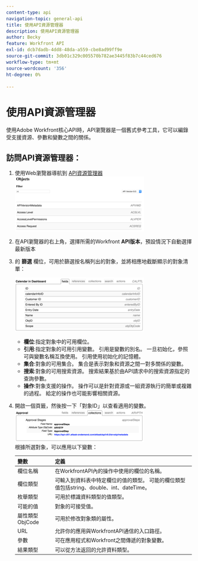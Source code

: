 ```yaml
---
content-type: api
navigation-topic: general-api
title: 使用API資源管理器
description: 使用API資源管理器
author: Becky
feature: Workfront API
exl-id: dcb7dadb-4dd8-48da-a559-cbe8ad99ff9e
source-git-commit: 3db01c329c005570b782ae3445f83b7c44ced676
workflow-type: tm+mt
source-wordcount: '356'
ht-degree: 0%

---
```



# 使用API資源管理器

使用Adobe Workfront核心API時，API瀏覽器是一個舊式參考工具，它可以編錄受支援資源、參數和變數之間的關係。

## 訪問API資源管理器：

1. 使用Web瀏覽器導航到 [API資源管理器](https://developer.adobe.com/workfront/api-explorer/)\
   ![](assets/mceclip1-350x149.png)

1. 在API瀏覽器的右上角，選擇所需的Workfront **API版本**，預設情況下自動選擇最新版本
1. 的 **篩選** 欄位，可用於篩選按名稱列出的對象，並將相應地截斷顯示的對象清單：

   ![](assets/mceclip2-350x147.png)

   * **欄位**:指定對象中的可用欄位。
   * **引用**:指定對象的可用引用變數。 引用是變數的別名。 一旦初始化，參照可與變數名稱互換使用。 引用使用初始化的記憶體。
   * **集合**:對象的可用集合。 集合是表示對象和資源之間一對多關係的變數。
   * **搜索**:對象的可用搜索資源。 搜索結果基於由API請求中的搜索資源指定的查詢參數。
   * **操作**:對象支援的操作。 操作可以是針對資源或一組資源執行的簡單或複雜的過程。 給定的操作也可能影響相關資源。

1. 開啟一個頁籤，然後按一下「對象ID」以查看適用的變數。\
   ![](assets/approval-350x89.png)\
   根據所選對象，可以應用以下變數：

   | 變數 | 定義 |
   |---|---|
   | 欄位名稱 | 在WorkfrontAPI內的操作中使用的欄位的名稱。 |
   | 欄位類型 | 可輸入到資料表中特定欄位的值的類型。 可能的欄位類型值包括string、double、int、dateTime。 |
   | 枚舉類型 | 可用於標識資料類型的值類型。 |
   | 可能的值 | 對象的可接受值。 |
   | 屬性類型ObjCode | 可用於修改對象類的屬性。 |
   | URL | 允許你的應用與WorkfrontAPI通信的入口路徑。 |
   | 參數 | 可在應用程式和Workfront之間傳遞的對象變數。 |
   | 結果類型 | 可以從方法返回的允許資料類型。 |
